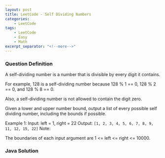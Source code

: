```yaml
---
layout: post
title: LeetCode - Self Dividing Numbers
categories:
    - LeetCode
tags:
    - LeetCode
    - Easy
    - Math
excerpt_separator: "<!--more-->"
---
```


### Question Definition

A self-dividing number is a number that is divisible by every digit it contains.

For example, 128 is a self-dividing number because 128 % 1 == 0, 128 % 2 == 0, and 128 % 8 == 0.

Also, a self-dividing number is not allowed to contain the digit zero.

Given a lower and upper number bound, output a list of every possible self dividing number, including the bounds if possible.
<!--more-->

Example 1:
Input:
left = 1, right = 22
Output: `[1, 2, 3, 4, 5, 6, 7, 8, 9, 11, 12, 15, 22]`
Note:

The boundaries of each input argument are 1 <= left <= right <= 10000.

### Java Solution
```java
```